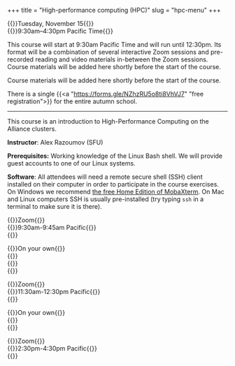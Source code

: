 +++
title = "High-performance computing (HPC)"
slug = "hpc-menu"
+++

{{<cor>}}Tuesday, November 15{{</cor>}}\
{{<cgr>}}9:30am–4:30pm Pacific Time{{</cgr>}}

This course will start at 9:30am Pacific Time and will run until 12:30pm. Its format will be a combination of
several interactive Zoom sessions and pre-recorded reading and video materials in-between the Zoom sessions. Course
materials will be added here shortly before the start of the course.

Course materials will be added here shortly before the start of the course.

There is a single {{<a "https://forms.gle/NZhzRU5o8ti8VhVJ7" "free registration">}} for the entire autumn school.

---

This course is an introduction to High-Performance Computing on the Alliance clusters.

<!-- Please download a [ZIP file](https://owncloud.westgrid.ca/index.php/s/VCD8Pogqmk7eS16/download) with all slides (single -->
<!-- PDF combining all chapters) and sample codes. -->

**Instructor**: Alex Razoumov (SFU)

**Prerequisites:** Working knowledge of the Linux Bash shell. We will provide guest accounts to one of our Linux systems.

**Software**: All attendees will need a remote secure shell (SSH) client installed on their computer in order to
participate in the course exercises. On Windows we recommend
[the free Home Edition of MobaXterm](https://mobaxterm.mobatek.net/download.html). On Mac and Linux computers SSH is
usually pre-installed (try typing `ssh` in a terminal to make sure it is there).



<!-- {{<cor>}}Zoom{{</cor>}} \ -->
<!-- {{<cgr>}}9:30am-9:45am Pacific{{</cgr>}} \ -->
<!-- {{<nolinktitle>}}Opening morning session{{</nolinktitle>}} -->

<!-- {{<cbr>}}On your own{{</cbr>}} \ -->
<!-- {{<nolinktitle>}}Overview{{</nolinktitle>}} \ -->
<!-- {{<nolinktitle>}}Basics{{</nolinktitle>}} \ -->
<!-- {{<nolinktitle>}}Languages, tools and parallel programming{{</nolinktitle>}} -->

<!-- {{<cor>}}Zoom{{</cor>}} \ -->
<!-- {{<cgr>}}11:30am-12:30pm Pacific{{</cgr>}} \ -->
<!-- {{<nolinktitle>}}Mid-day session{{</nolinktitle>}} -->

<!-- {{<cbr>}}On your own{{</cbr>}} \ -->
<!-- {{<nolinktitle>}}Scheduling{{</nolinktitle>}} \ -->
<!-- {{<nolinktitle>}}Best practices, file sharing, and summary{{</nolinktitle>}} -->

<!-- {{<cor>}}Zoom{{</cor>}} \ -->
<!-- {{<cgr>}}2:30pm-4:30pm Pacific{{</cgr>}} \ -->
<!-- {{<nolinktitle>}}Late-afternoon session{{</nolinktitle>}} -->



{{<cor>}}Zoom{{</cor>}} \
{{<cgr>}}9:30am-9:45am Pacific{{</cgr>}} \
{{<linktitle url="../hpc1" text="Opening morning session">}}

{{<cbr>}}On your own{{</cbr>}} \
{{<linktitle url="../hpc/hpc-01-overview" text="Overview (20 min)">}} \
{{<linktitle url="../hpc/hpc-02-basics" text="Basics (28 min)">}} \
{{<linktitle url="../hpc/hpc-03-languages" text="Languages, tools and parallel programming (61 min)">}}

{{<cor>}}Zoom{{</cor>}} \
{{<cgr>}}11:30am-12:30pm Pacific{{</cgr>}} \
{{<linktitle url="../hpc2" text="Mid-day session">}}

{{<cbr>}}On your own{{</cbr>}} \
{{<linktitle url="../hpc/hpc-04-scheduling" text="Scheduling (66 min)">}} \
{{<linktitle url="../hpc/hpc-05-best-summary" text="Best practices, file sharing, and summary (9 min)">}}

{{<cor>}}Zoom{{</cor>}} \
{{<cgr>}}2:30pm-4:30pm Pacific{{</cgr>}} \
{{<linktitle url="../hpc3" text="Late-afternoon session">}}
